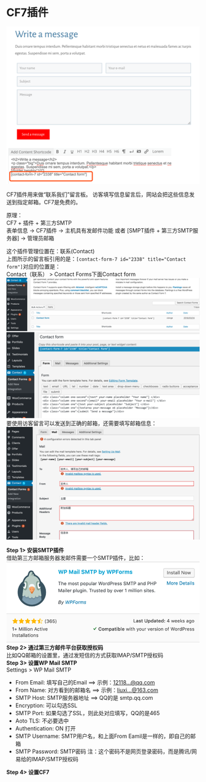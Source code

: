 # CF7插件

![](images/22.png)

CF7插件用来做“联系我们”留言板。 访客填写信息留言后，网站会把这些信息发送到指定邮箱。CF7是免费的。

原理：  
CF7 + 插件 + 第三方SMTP  
表单信息 -&gt; CF7插件 -&gt; 主机具有发邮件功能 或者 \[SMPT插件 + 第三方SMTP服务器\] -&gt; 管理员邮箱

这个插件管理位置在：联系\(Contact\)  
上图所示的留言板引用的是：`[contact-form-7 id="2338" title="Contact form"]`对应的位置是：  
Contact（联系） &gt; Contact Forms下面Contact form  
![](images/23.png)  
![](images/24.png)  
要使用访客留言可以发送到正确的邮箱，还需要填写邮箱信息：  
![](images/25.png)

**Step 1&gt; 安装SMTP插件**  
借助第三方邮箱服务器发邮件需要一个SMTP插件，比如：  
![](images/26.png)
**Step 2&gt; 通过第三方邮件平台获取授权码**  
比如QQ邮箱的设置里，通过发短信的方式获取IMAP/SMTP授权码  
**Step 3&gt; 设置WP Mail SMTP**  
Settings &gt; WP Mail SMTP

* From Email: 填写自己的Email ==&gt; 示例：12118...@qq.com
* From Name: 对方看到的邮箱名 ==&gt; 示例：liuxi...@163.com
* SMTP Host: SMTP服务器地址 ==&gt; QQ的是 smtp.qq.com
* Encryption: 可以勾选SSL
* SMTP Port: 如果勾选了SSL，则此处对应填写，QQ的是465
* Aoto TLS: 不必要选中
* Authentication: ON 打开
* SMTP Username: SMTP用户名，和上面From Eamil是一样的，即自己的邮箱
* SMTP Password: SMTP密码 注：这个密码不是网页登录密码，而是腾讯/网易给的IMAP/SMTP授权码

**Step 4&gt; 设置CF7**



